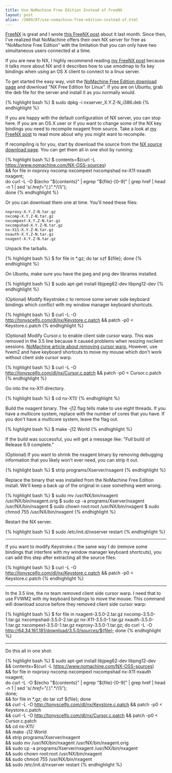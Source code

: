 ```yaml
---
title: Use NoMachine Free Edition Instead of FreeNX
layout: post
alias: /2009/07/use-nomachine-free-edition-instead-of.html
---
```


[FreeNX](http://freenx.berlios.de/) is great and I wrote [this FreeNX post](http://blog.tonyscelfo.com/2009/06/freenx-lets-you-use-nomachine-for-free.html) about it last month. Since then, I've realized that NoMachine offers their own NX server for free as "NoMachine Free Edition" with the limitation that you can only have two simultaneous users connected at a time.

If you are new to NX, I highly recommend reading [my FreeNX post](http://blog.tonyscelfo.com/2009/06/freenx-lets-you-use-nomachine-for-free.html) because it talks more about NX and it describes how to use xmodmap to fix key bindings when using an OS X client to connect to a linux server.

To get started the easy way, visit the [NoMachine Free Edition download page](http://www.nomachine.com/download-3) and download "NX Free Edition for Linux". If you are on Ubuntu, grab the deb file for the server and install it as you normally would.

{% highlight bash %}
$ sudo dpkg -i nxserver_X.Y.Z-N_i386.deb
{% endhighlight %}

If you are happy with the default configuration of NX server, you can stop here. If you are an OS X user or if you want to change some of the NX key bindings you need to recompile nxagent from source. Take a look at [my FreeNX post](http://blog.tonyscelfo.com/2009/06/freenx-lets-you-use-nomachine-for-free.html) to read more about why you might want to recompile.

If recompiling is for you, start by download the source from the [NX source download page](https://www.nomachine.com/NX-OSS-sources).  You can get them all in one shot by running:

{% highlight bash %}
$ contents=$(curl -L https://www.nomachine.com/NX-OSS-sources) \
  && for file in nxproxy nxcomp nxcompext nxcompshad nx-X11 nxauth nxagent; \
    do curl -L -O $(echo "${contents}" | egrep "${file}-[0-9]" | grep href | head -n 1 | sed 's/.*href="\(.*\)".*/\1/'); \
  done
{% endhighlight %}

Or you can download them one at time.  You'll need these files:

    nxproxy-X.Y.Z-N.tar.gz
    nxcomp-X.Y.Z-N.tar.gz
    nxcompext-X.Y.Z-N.tar.gz
    nxcompshad-X.Y.Z-N.tar.gz
    nx-X11-X.Y.Z-N.tar.gz
    nxauth-X.Y.Z-N.tar.gz
    nxagent-X.Y.Z-N.tar.gz

Unpack the tarballs.

{% highlight bash %}
$ for file in *.gz; do tar xzf ${file}; done
{% endhighlight %}

On Ubuntu, make sure you have the jpeg and png dev libraries installed.

{% highlight bash %}
$ sudo apt-get install libjpeg62-dev libpng12-dev
{% endhighlight %}

(Optional) Modify Keystroke.c to remove some server side keyboard bindings which conflict with my window manager keyboard shortcuts.

{% highlight bash %}
$ curl -L -O http://tonyscelfo.com/dl/nx/Keystore.c.patch && patch -p0 < Keystore.c.patch
{% endhighlight %}

(Optional) Modify Cursor.c to enable client side cursor warp.  This was removed in the 3.5 line because it caused problems when resizing nxclient sessions.  [NoMachine article about removing cursor warp.](http://www.nomachine.com/ar/view.php?ar_id=AR02J00622)  However, use fvwm2 and have keyboard shortcuts to move my mouse which don't work without client side cursor warp.

{% highlight bash %}
$ curl -L -O http://tonyscelfo.com/dl/nx/Cursor.c.patch && patch -p0 < Cursor.c.patch
{% endhighlight %}

Go into the nx-X11 directory.

{% highlight bash %}
$ cd nx-X11/
{% endhighlight %}

Build the nxagent binary. The -j12 flag tells make to use eight threads. If you have a multicore system, replace with the number of cores that you have. If you don't have a multicore system, leave the flag out.

{% highlight bash %}
$ make -j12 World
{% endhighlight %}

If the build was successful, you will get a message like: "Full build of Release 6.9 complete."

(Optional) If you want to shrink the nxagent binary by removing debugging information that you likely won't ever need, you can strip it out.

{% highlight bash %}
$ strip programs/Xserver/nxagent
{% endhighlight %}

Replace the binary that was installed from the NoMachine Free Edition install. We'll keep a back up of the original in case something went wrong.

{% highlight bash %}
$ sudo mv /usr/NX/bin/nxagent /usr/NX/bin/nxagent.orig
$ sudo cp -a programs/Xserver/nxagent /usr/NX/bin/nxagent
$ sudo chown root:root /usr/NX/bin/nxagent
$ sudo chmod 755 /usr/NX/bin/nxagent
{% endhighlight %}

Restart the NX server.

{% highlight bash %}
$ sudo /etc/init.d/nxserver restart
{% endhighlight %}

---

If you want to modify Keystroke.c the same way I do (remove some bindings that interfere with my window manager keyboard shortcuts), you can add this step after extracting all the source files:

{% highlight bash %}
$ curl -L -O http://tonyscelfo.com/dl/nx/Keystore.c.patch && patch -p0 < Keystore.c.patch
{% endhighlight %}

---

In the 3.5 line, the nx team removed client side cursor warp. I need that to use FVWM2 with my keyboard bindings to move the mouse. This command will download source before they removed client side cursor warp:

{% highlight bash %}
$ for file in nxagent-3.5.0-2.tar.gz nxcomp-3.5.0-1.tar.gz nxcompshad-3.5.0-2.tar.gz nx-X11-3.5.0-1.tar.gz nxauth-3.5.0-1.tar.gz nxcompext-3.5.0-1.tar.gz nxproxy-3.5.0-1.tar.gz; do curl -L -O http://64.34.161.181/download/3.5.0/sources/${file}; done
{% endhighlight %}

---

Do this all in one shot:

{% highlight bash %}
$ sudo apt-get install libjpeg62-dev libpng12-dev \
    && contents=$(curl -L https://www.nomachine.com/NX-OSS-sources) \
    && for file in nxproxy nxcomp nxcompext nxcompshad nx-X11 nxauth nxagent; \
      do curl -L -O $(echo "${contents}" | egrep "${file}-[0-9]" | grep href | head -n 1 | sed 's/.*href="\(.*\)".*/\1/'); \
    done; \
    && for file in *.gz; do tar xzf ${file}; done \
    && curl -L -O http://tonyscelfo.com/dl/nx/Keystore.c.patch && patch -p0 < Keystore.c.patch \
    && curl -L -O http://tonyscelfo.com/dl/nx/Cursor.c.patch && patch -p0 < Cursor.c.patch \
    && cd nx-X11/ \
    && make -j12 World \
    && strip programs/Xserver/nxagent \
    && sudo mv /usr/NX/bin/nxagent /usr/NX/bin/nxagent.orig \
    && sudo cp -a programs/Xserver/nxagent /usr/NX/bin/nxagent \
    && sudo chown root:root /usr/NX/bin/nxagent \
    && sudo chmod 755 /usr/NX/bin/nxagent \
    && sudo /etc/init.d/nxserver restart
{% endhighlight %}
